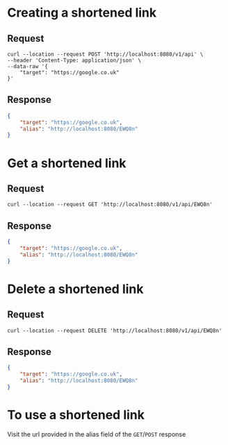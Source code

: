 # Creating a shortened link
## Request
```shell
curl --location --request POST 'http://localhost:8080/v1/api' \
--header 'Content-Type: application/json' \
--data-raw '{
    "target": "https://google.co.uk"
}'
```
## Response
```json
{
    "target": "https://google.co.uk",
    "alias": "http://localhost:8080/EWQ8n"
}
```
# Get a shortened link
## Request
```shell
curl --location --request GET 'http://localhost:8080/v1/api/EWQ8n'
```
## Response
```json
{
    "target": "https://google.co.uk",
    "alias": "http://localhost:8080/EWQ8n"
}
```
# Delete a shortened link
## Request
```shell
curl --location --request DELETE 'http://localhost:8080/v1/api/EWQ8n'
```
## Response
```json
{
    "target": "https://google.co.uk",
    "alias": "http://localhost:8080/EWQ8n"
}
```

# To use a shortened link
Visit the url provided in the alias field of the `GET`/`POST` response